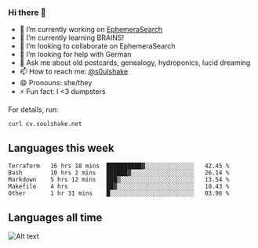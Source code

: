 ### Hi there 👋

<!--
**soulshake/soulshake** is a ✨ _special_ ✨ repository because its `README.md` (this file) appears on your GitHub profile.

Here are some ideas to get you started:

- 🔭 I’m currently working on ...
- 🌱 I’m currently learning ...
- 👯 I’m looking to collaborate on ...
- 🤔 I’m looking for help with ...
- 💬 Ask me about ...
- 📫 How to reach me: ...
- 😄 Pronouns: ...
- ⚡ Fun fact: ...
-->


- 🔭 I’m currently working on [EphemeraSearch](https://www.ephemerasearch.com/)
- 🌱 I’m currently learning BRAINS!
- 👯 I’m looking to collaborate on EphemeraSearch
- 🤔 I’m looking for help with German
- 💬 Ask me about old postcards, genealogy, hydroponics, lucid dreaming
- 📫 How to reach me: [@s0ulshake](https://twitter.com/soulshake)
- 😄 Pronouns: she/they
- ⚡ Fun fact: I <3 dumpsters

For details, run:

```
curl cv.soulshake.net
```

## Languages this week

<!--START_SECTION:waka-->
```text
Terraform   16 hrs 18 mins  ██████████▓░░░░░░░░░░░░░░   42.45 % 
Bash        10 hrs 2 mins   ██████▓░░░░░░░░░░░░░░░░░░   26.14 % 
Markdown    5 hrs 12 mins   ███▒░░░░░░░░░░░░░░░░░░░░░   13.54 % 
Makefile    4 hrs           ██▓░░░░░░░░░░░░░░░░░░░░░░   10.43 % 
Other       1 hr 31 mins    █░░░░░░░░░░░░░░░░░░░░░░░░   03.96 % 
```
<!--END_SECTION:waka-->

## Languages all time
![Alt text](https://wakatime.com/share/@aj/6aa10b67-a5e9-4fb1-acaf-8692f4385172.svg)
